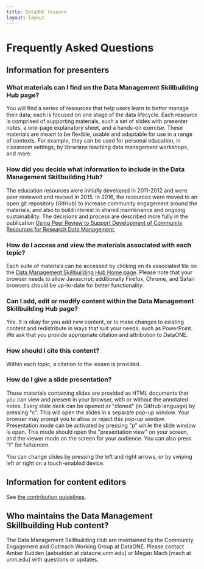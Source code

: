 ```yaml
---
title: DataONE lessons
layout: layout
---
```



# Frequently Asked Questions


## Information for presenters

### What materials can I find on the Data Management Skillbuilding Hub page?

You will find a series of resources that help users learn to better manage their data; each is focused on one stage of the data lifecycle. Each resource is comprised of supporting materials, such a set of slides with presenter notes, a one-page explanatory sheet, and a hands-on exercise. These materials are meant to be flexible, usable and adaptable for use in a range of contexts. For example, they can be used for personal education, in classroom settings, by librarians teaching data management workshops, and more.

### How did you decide what information to include in the Data Management Skillbuilding Hub?
The education resources were initially developed in 2011-2012 and were peer reviewed and revised in 2015. In 2016, the  resources were moved to an open git repository (GitHub) to increase community engagement around the materials, and also to build interest in shared maintenance and ongoing sustainability. The decisions and process are described more fully in the publication [Using Peer Review to Support Development of Community Resources for Research Data Management][MnmgtPub].

### How do I access and view the materials associated with each topic?

Each suite of materials can be accessed by clicking on its associated tile on the [Data Management Skillbuilding Hub Home page][website]. Please note that your browser needs to allow Javascript; additionally Firefox, Chrome, and Safari browsers should be up-to-date for better functionality.

### Can I add, edit or modify content within the Data Management Skillbuilding Hub page?

Yes. It is okay for you add new content, or to make changes to existing content and redistribute in ways that suit your needs, such as PowerPoint. We ask that you provide appropriate citation and attribution to DataONE.

### How should I cite this content?

Within each topic, a citation to the lessen is provided.

### How do I give a slide presentation?

Those materials containing slides are provided as HTML documents that you can view and present in your browser, with or without the annotated notes. Every slide deck can be opened or "cloned" (in GitHub language) by pressing "c". This will open the slides in a separate pop-up window. Your browser may prompt you to allow or reject this pop-up window. Presentation mode can be activated by pressing "p" while the slide window is open. This mode should open the "presentation view" on your screen, and the viewer mode on the screen for your audience. You can also press "f" for fullscreen.

You can change slides by pressing the left and right arrows, or by swiping left or right on a touch-enabled device.



## Information for content editors

See [the contribution guidelines][CONTRIB].

## Who maintains the Data Management Skillbuilding Hub content?
The Data Management Skillbuilding Hub are maintained by the Community Engagement and Outreach Working Group at DataONE. Please contact Amber Budden [aebudden at dataone.unm.edu] or Megan Mach [mach at unm.edu] with questions or updates.
<!-- TODO -->

[website]: ./ "Lessons homepage"
[CONTRIB]: ./CONTRIBUTING.html "Contribution guidelines"
[MnmgtPub]: http://dx.doi.org/10.7191/jeslib.2017.1114 "Peer-review in Data Management"
